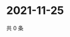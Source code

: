 # 2021-11-25

共 0 条

<!-- BEGIN WEIBO -->
<!-- 最后更新时间 Thu Nov 25 2021 16:17:35 GMT+0800 (China Standard Time) -->

<!-- END WEIBO -->
